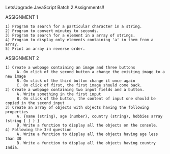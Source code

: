 LetsUpgrade JavaScript Batch 2 Assignments!!

ASSIGNMENT 1

    1) Program to search for a particular character in a string.
    2) Program to convert minutes to seconds.
    3) Program to search for a element in a array of strings.
    4) Program to display only elements containing 'a' in them from a array.
    5) Print an array in reverse order.
    
ASSIGNMENT 2

    1) Create a webpage containing an image and three buttons
         A. On click of the second button a change the existing image to a new image
         B. On click of the third button change it once again 
         C. On click of first, the first image should come back.
    2) Create a webpage containing two input fields and a button. 
         A. Write something in the first input 
         B. On click of the button, the content of input one should be copied in the second input .
    3) Create an array of objects with objects having the following properties 
         A. {name (string), age (number), country (string), hobbies array (string [ ] ) }
         B. Write a function to display all the objects on the console.
    4) Following the 3rd question 
         A. Write a function to display all the objects having age less than 30
         B. Write a function to display all the objects having country India.
